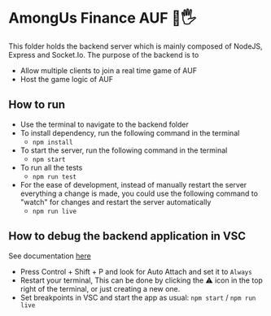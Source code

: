 # AmongUs Finance AUF 💎🖐 
This folder holds the backend server which is mainly composed of NodeJS, Express and Socket.Io. The purpose of the backend is to 
* Allow multiple clients to join a real time game of AUF
* Host the game logic of AUF

## How to run
* Use the terminal to navigate to the backend folder
* To install dependency, run the following command in the terminal
    *  `npm install`
* To start the server, run the following command in the terminal
    * `npm start`
* To run all the tests
    * `npm run test`
* For the ease of development, instead of manually restart the server everything a change is made, you could use the following command to "watch" for changes and restart the server automatically
    * `npm run live`

## How to debug the backend application in VSC
See documentation [here](https://code.visualstudio.com/docs/nodejs/nodejs-debugging#_auto-attach)

* Press Control + Shift + P and look for Auto Attach and set it to `Always`
* Restart your terminal, This can be done by clicking the ⚠ icon in the top right of the terminal, or just creating a new one.
* Set breakpoints in VSC and start the app as usual: `npm start` / `npm run live`